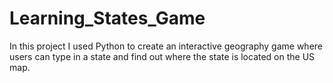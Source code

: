 # Learning_States_Game 
In this project I used Python to create an interactive geography game where users can type in a state and find out where the state is located on the US map. 
